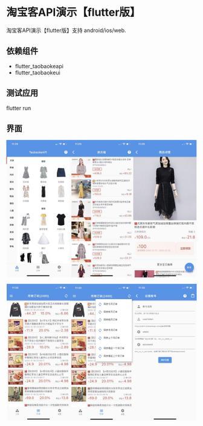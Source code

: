 # 淘宝客API演示【flutter版】

淘宝客API演示【flutter版】支持 android/ios/web.

## 依赖组件
- flutter_taobaokeapi
- flutter_taobaokeui

## 测试应用
flutter run

## 界面
![分类列表详情](docs/images/1.jpg)

![订单同步设置](docs/images/2.jpg)
